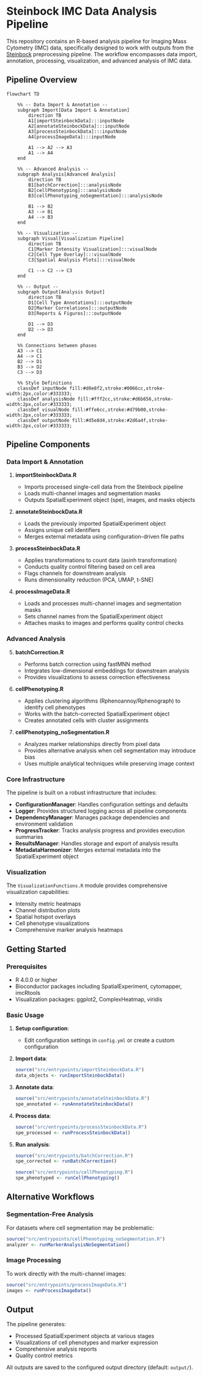 # Steinbock IMC Data Analysis Pipeline

This repository contains an R-based analysis pipeline for Imaging Mass Cytometry (IMC) data, specifically designed to work with outputs from the [Steinbock](https://github.com/BodenmillerGroup/steinbock) preprocessing pipeline. The workflow encompasses data import, annotation, processing, visualization, and advanced analysis of IMC data.

## Pipeline Overview

```mermaid
flowchart TD

    %% -- Data Import & Annotation --
    subgraph Import[Data Import & Annotation]
        direction TB
        A1[importSteinbockData]:::inputNode
        A2[annotateSteinbockData]:::inputNode
        A3[processSteinbockData]:::inputNode
        A4[processImageData]:::inputNode
        
        A1 --> A2 --> A3
        A1 --> A4
    end

    %% -- Advanced Analysis --
    subgraph Analysis[Advanced Analysis]
        direction TB
        B1[batchCorrection]:::analysisNode
        B2[cellPhenotyping]:::analysisNode
        B3[cellPhenotyping_noSegmentation]:::analysisNode
        
        B1 --> B2
        A3 --> B1
        A4 --> B3
    end

    %% -- Visualization --
    subgraph Visual[Visualization Pipeline]
        direction TB
        C1[Marker Intensity Visualization]:::visualNode
        C2[Cell Type Overlay]:::visualNode
        C3[Spatial Analysis Plots]:::visualNode
        
        C1 --> C2 --> C3
    end

    %% -- Output --
    subgraph Output[Analysis Output]
        direction TB
        D1[Cell Type Annotations]:::outputNode
        D2[Marker Correlations]:::outputNode
        D3[Reports & Figures]:::outputNode
        
        D1 --> D3
        D2 --> D3
    end

    %% Connections between phases
    A3 --> C1
    A4 --> C1
    B2 --> D1
    B3 --> D2
    C3 --> D3

    %% Style Definitions
    classDef inputNode fill:#d0e8f2,stroke:#0066cc,stroke-width:2px,color:#333333;
    classDef analysisNode fill:#fff2cc,stroke:#d6b656,stroke-width:2px,color:#333333;
    classDef visualNode fill:#ffe6cc,stroke:#d79b00,stroke-width:2px,color:#333333;
    classDef outputNode fill:#d5e8d4,stroke:#2d6a4f,stroke-width:2px,color:#333333;
```


## Pipeline Components

### Data Import & Annotation

1. **importSteinbockData.R**
   - Imports processed single-cell data from the Steinbock pipeline
   - Loads multi-channel images and segmentation masks
   - Outputs SpatialExperiment object (spe), images, and masks objects

2. **annotateSteinbockData.R**
   - Loads the previously imported SpatialExperiment object
   - Assigns unique cell identifiers
   - Merges external metadata using configuration-driven file paths

3. **processSteinbockData.R**
   - Applies transformations to count data (asinh transformation)
   - Conducts quality control filtering based on cell area
   - Flags channels for downstream analysis
   - Runs dimensionality reduction (PCA, UMAP, t-SNE)

4. **processImageData.R**
   - Loads and processes multi-channel images and segmentation masks
   - Sets channel names from the SpatialExperiment object
   - Attaches masks to images and performs quality control checks

### Advanced Analysis

5. **batchCorrection.R**
   - Performs batch correction using fastMNN method
   - Integrates low-dimensional embeddings for downstream analysis
   - Provides visualizations to assess correction effectiveness

6. **cellPhenotyping.R**
   - Applies clustering algorithms (Rphenoannoy/Rphenograph) to identify cell phenotypes
   - Works with the batch-corrected SpatialExperiment object
   - Creates annotated cells with cluster assignments

7. **cellPhenotyping_noSegmentation.R**
   - Analyzes marker relationships directly from pixel data
   - Provides alternative analysis when cell segmentation may introduce bias
   - Uses multiple analytical techniques while preserving image context

### Core Infrastructure

The pipeline is built on a robust infrastructure that includes:

- **ConfigurationManager**: Handles configuration settings and defaults
- **Logger**: Provides structured logging across all pipeline components
- **DependencyManager**: Manages package dependencies and environment validation
- **ProgressTracker**: Tracks analysis progress and provides execution summaries
- **ResultsManager**: Handles storage and export of analysis results
- **MetadataHarmonizer**: Merges external metadata into the SpatialExperiment object

### Visualization

The `VisualizationFunctions.R` module provides comprehensive visualization capabilities:

- Intensity metric heatmaps
- Channel distribution plots
- Spatial hotspot overlays
- Cell phenotype visualizations
- Comprehensive marker analysis heatmaps

## Getting Started

### Prerequisites

- R 4.0.0 or higher
- Bioconductor packages including SpatialExperiment, cytomapper, imcRtools
- Visualization packages: ggplot2, ComplexHeatmap, viridis

### Basic Usage

1. **Setup configuration**:
   - Edit configuration settings in `config.yml` or create a custom configuration

2. **Import data**:
   ```R
   source("src/entrypoints/importSteinbockData.R")
   data_objects <- runImportSteinbockData()
   ```

3. **Annotate data**:
   ```R
   source("src/entrypoints/annotateSteinbockData.R")
   spe_annotated <- runAnnotateSteinbockData()
   ```

4. **Process data**:
   ```R
   source("src/entrypoints/processSteinbockData.R")
   spe_processed <- runProcessSteinbockData()
   ```

5. **Run analysis**:
   ```R
   source("src/entrypoints/batchCorrection.R")
   spe_corrected <- runBatchCorrection()
   
   source("src/entrypoints/cellPhenotyping.R")
   spe_phenotyped <- runCellPhenotyping()
   ```

## Alternative Workflows

### Segmentation-Free Analysis

For datasets where cell segmentation may be problematic:

```R
source("src/entrypoints/cellPhenotyping_noSegmentation.R")
analyzer <- runMarkerAnalysisNoSegmentation()
```


### Image Processing

To work directly with the multi-channel images:

```R
source("src/entrypoints/processImageData.R")
images <- runProcessImageData()
```


## Output

The pipeline generates:

- Processed SpatialExperiment objects at various stages
- Visualizations of cell phenotypes and marker expression
- Comprehensive analysis reports
- Quality control metrics

All outputs are saved to the configured output directory (default: `output/`).
